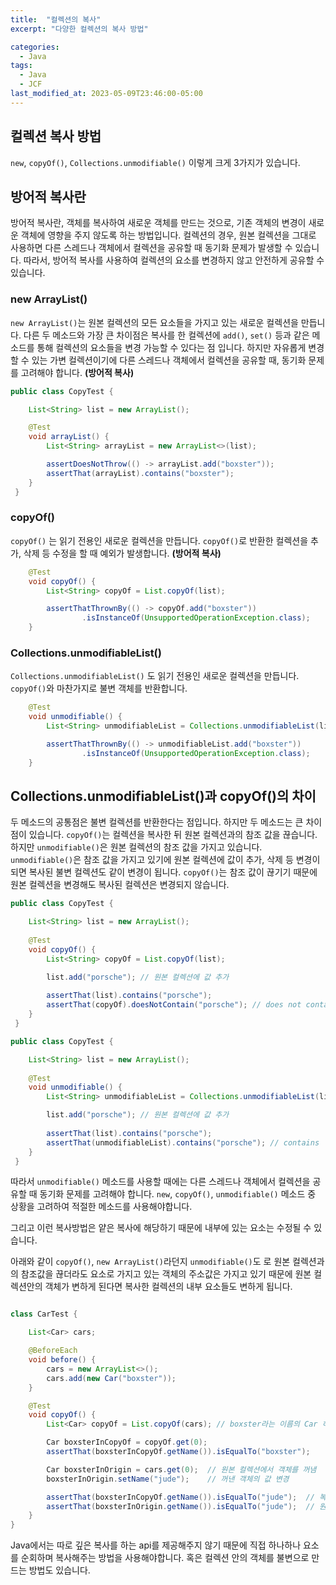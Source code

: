 ```yaml
---
title:  "컬렉션의 복사"
excerpt: "다양한 컬렉션의 복사 방법"

categories:
  - Java
tags:
  - Java
  - JCF
last_modified_at: 2023-05-09T23:46:00-05:00
---
```


## 컬렉션 복사 방법
`new`, `copyOf()`, `Collections.unmodifiable()` 이렇게 크게 3가지가 있습니다. 

## 방어적 복사란
방어적 복사란, 객체를 복사하여 새로운 객체를 만드는 것으로, 기존 객체의 변경이 새로운 객체에 영향을 주지 않도록 하는 방법입니다. 컬렉션의 경우, 원본 컬렉션을 그대로 사용하면 다른 스레드나 객체에서 컬렉션을 공유할 때 동기화 문제가 발생할 수 있습니다. 따라서, 방어적 복사를 사용하여 컬렉션의 요소를 변경하지 않고 안전하게 공유할 수 있습니다.

### new ArrayList()
`new ArrayList()`는 원본 컬렉션의 모든 요소들을 가지고 있는 새로운 컬렉션을 만듭니다. 다른 두 메소드와 가장 큰 차이점은 복사를 한 컬렉션에 `add()`, `set()` 등과 같은 메소드를 통해 컬렉션의 요소들을 변경 가능할 수 있다는 점 입니다. 하지만 자유롭게 변경할 수 있는 가변 컬렉션이기에 다른 스레드나 객체에서 컬렉션을 공유할 때, 동기화 문제를 고려해야 합니다. **(방어적 복사)**

```java
public class CopyTest {

    List<String> list = new ArrayList();

    @Test
    void arrayList() {
        List<String> arrayList = new ArrayList<>(list);

        assertDoesNotThrow(() -> arrayList.add("boxster"));
        assertThat(arrayList).contains("boxster");
    }
 }

```
### copyOf()
`copyOf()` 는 읽기 전용인 새로운 컬렉션을 만듭니다. `copyOf()`로 반환한 컬렉션을 추가, 삭제 등 수정을 할 때 예외가 발생합니다. **(방어적 복사)**
```java
    @Test
    void copyOf() {
        List<String> copyOf = List.copyOf(list);

        assertThatThrownBy(() -> copyOf.add("boxster"))
                .isInstanceOf(UnsupportedOperationException.class);
    }
```
### Collections.unmodifiableList()
`Collections.unmodifiableList()` 도 읽기 전용인 새로운 컬렉션을 만듭니다. `copyOf()`와 마찬가지로 불변 객체를 반환합니다.
```java
    @Test
    void unmodifiable() {
        List<String> unmodifiableList = Collections.unmodifiableList(list);

        assertThatThrownBy(() -> unmodifiableList.add("boxster"))
                .isInstanceOf(UnsupportedOperationException.class);
    }
```


## Collections.unmodifiableList()과 copyOf()의 차이
두 메소드의 공통점은 불변 컬렉션를 반환한다는 점입니다. 하지만 두 메소드는 큰 차이점이 있습니다. `copyOf()`는  컬렉션을 복사한 뒤 원본 컬렉션과의 참조 값을 끊습니다. 하지만 `unmodifiable()`은 원본 컬렉션의 참조 값을 가지고 있습니다.
`unmodifiable()`은 참조 값을 가지고 있기에 원본 컬렉션에 값이 추가, 삭제 등 변경이 되면 복사된 불변 컬렉션도 같이 변경이 됩니다. 
`copyOf()`는 참조 값이 끊기기 때문에 원본 컬렉션을 변경해도 복사된 컬렉션은 변경되지 않습니다. 
```java
public class CopyTest {

    List<String> list = new ArrayList();
    
    @Test
    void copyOf() {
        List<String> copyOf = List.copyOf(list);

        list.add("porsche"); // 원본 컬렉션에 값 추가
        
        assertThat(list).contains("porsche");
        assertThat(copyOf).doesNotContain("porsche"); // does not contains
    }
 }
```
```java
public class CopyTest {

    List<String> list = new ArrayList();
    
    @Test
    void unmodifiable() {
        List<String> unmodifiableList = Collections.unmodifiableList(list);

        list.add("porsche"); // 원본 컬렉션에 값 추가
        
        assertThat(list).contains("porsche");
        assertThat(unmodifiableList).contains("porsche"); // contains
    }
 }
```
따라서 `unmodifiable()` 메소드를 사용할 때에는  다른 스레드나 객체에서 컬렉션을 공유할 때 동기화 문제를 고려해야 합니다. 
`new`, `copyOf()`, `unmodifiable()` 메소드 중 상황을 고려하여 적절한 메소드를 사용해야합니다.

그리고 이런 복사방법은 얕은 복사에 해당하기 때문에 내부에 있는 요소는 수정될 수 있습니다.

아래와 같이 `copyOf()`, `new ArrayList()`라던지 `unmodifiable()`도 로 원본 컬렉션과의 참조값을 끊더라도 요소로 가지고 있는 객체의 주소값은 가지고 있기 때문에 원본 컬렉션안의 객체가 변하게 된다면 복사한 컬렉션의 내부 요소들도 변하게 됩니다. 

```java

class CarTest {

    List<Car> cars;

    @BeforeEach
    void before() {
        cars = new ArrayList<>();
        cars.add(new Car("boxster"));
    }

    @Test
    void copyOf() {
        List<Car> copyOf = List.copyOf(cars); // boxster라는 이름의 Car 하나를 가진 컬렉션 복사

        Car boxsterInCopyOf = copyOf.get(0);
        assertThat(boxsterInCopyOf.getName()).isEqualTo("boxster");

        Car boxsterInOrigin = cars.get(0);  // 원본 컬렉션에서 객체를 꺼냄
        boxsterInOrigin.setName("jude");    // 꺼낸 객체의 값 변경

        assertThat(boxsterInCopyOf.getName()).isEqualTo("jude");  // 복사한 컬렉션의 내부 객체 변경됨
        assertThat(boxsterInOrigin.getName()).isEqualTo("jude");  // 원본 컬렉션의 내부 객체도 변경됨
    }
}

```

Java에서는 따로 깊은 복사를 하는 api를 제공해주지 않기 때문에 직접 하나하나 요소를 순회하며 복사해주는 방법을 사용해야합니다.
혹은 컬렉션 안의 객체를 불변으로 만드는 방법도 있습니다.
